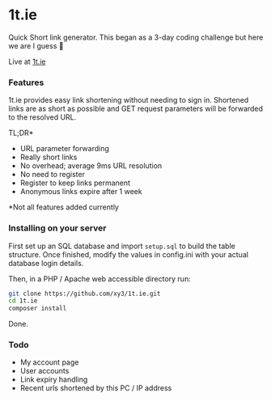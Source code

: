 # 1t.ie
Quick Short link generator. This began as a 3-day coding challenge but here we are I guess 🤷

Live at [1t.ie](https://1t.ie)

### Features

1t.ie provides easy link shortening without needing to sign in. 
Shortened links are as short as possible and GET request parameters will be forwarded
to the resolved URL.

TL;DR*

- URL parameter forwarding
- Really short links
- No overhead; average 9ms URL resolution  
- No need to register
- Register to keep links permanent
- Anonymous links expire after 1 week

\*Not all features added currently  


### Installing on your server

First set up an SQL database and import `setup.sql` to build the table structure.
Once finished, modify the values in config.ini with your actual database login details.

Then, in a PHP / Apache web accessible directory run:
```bash
git clone https://github.com/xy3/1t.ie.git
cd 1t.ie
composer install
```

Done.

### Todo
- My account page
- User accounts
- Link expiry handling
- Recent urls shortened by this PC / IP address
